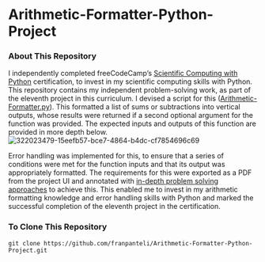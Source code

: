 # Arithmetic-Formatter-Python-Project
### About This Repository
I independently completed freeCodeCamp’s [Scientific Computing with Python](https://www.freecodecamp.org/learn/scientific-computing-with-python/) certification, to invest in my scientific computing skills with Python. This repository contains my independent problem-solving work, as part of the eleventh project in this curriculum. I devised a script for this ([Arithmetic-Formatter.py](https://github.com/franpanteli/Arithmetic-Formatter-Python-Project/blob/main/Arithmetic-Formatter.py)). This formatted a list of sums or subtractions into vertical outputs, whose results were returned if a second optional argument for the function was provided. The expected inputs and outputs of this function are provided in more depth below.  
![322023479-15eefb57-bce7-4864-b4dc-cf7854696c69](https://github.com/franpanteli/Arithmetic-Formatter-Python-Project/assets/131474705/5260ae62-03f4-410b-a91c-af2b283c48ce)

Error handling was implemented for this, to ensure that a series of conditions were met for the function inputs and that its output was appropriately formatted. The requirements for this were exported as a PDF from the project UI and annotated with [in-depth problem solving approaches](https://github.com/franpanteli/Arithmetic-Formatter-Python-Project/blob/main/Task%20Challenge%20Notes.pdf) to achieve this. This enabled me to invest in my arithmetic formatting knowledge and error handling skills with Python and marked the successful completion of the eleventh project in the certification.

### To Clone This Repository
```
git clone https://github.com/franpanteli/Arithmetic-Formatter-Python-Project.git 
```
